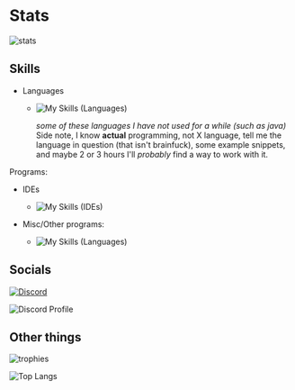 <!-- MDL-compliant now. -->
# Stats

![stats](https://github-readme-stats.vercel.app/api?username=RealPacket&show_icons=true&theme=radical)

## Skills

- Languages
  - ![My Skills (Languages)](https://skillicons.dev/icons?i=java,lua,py,powershell,astro,rs,ts,javascript,html,markdown,cs,cpp,dotnet,regex,sqlite,nodejs&perline=7 "These are my current skills.")

    *some of these languages I have not used for a while (such as java)*
    Side note, I know **actual** programming, not X language, tell me the language in question (that isn't brainfuck), some example snippets, and maybe 2 or 3 hours I'll *probably* find a way to work with it.

Programs:

- IDEs
  - ![My Skills (IDEs)](https://skillicons.dev/icons?i=visualstudio,vscode,eclipse "These are all the IDEs I use")

- Misc/Other programs:
  - ![My Skills (Languages)](https://skillicons.dev/icons?i=discord,reclass&perline=7 "These are programs that I use.")

## Socials

[![Discord](https://skillicons.dev/icons?i=discord&perline=7)](https://discord.com/users/773207810120089600)

![Discord Profile](https://discord.c99.nl/widget/theme-3/773207810120089600.png)

## Other things

![trophies](https://github-profile-trophy.vercel.app/?username=RealPacket&theme=gruvbox "These are all of my trophies.")

![Top Langs](https://github-readme-stats.vercel.app/api/top-langs/?username=RealPacket&layout=compact&show_icons=true&title_color=fff&icon_color=79ff97&text_color=9f9f9f&bg_color=151515)
